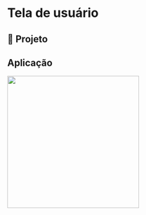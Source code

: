 # Tela de usuário

## 🚀 Projeto

## Aplicação

<img height="300px" src="https://i.imgur.com/ClQeZdf.png">
